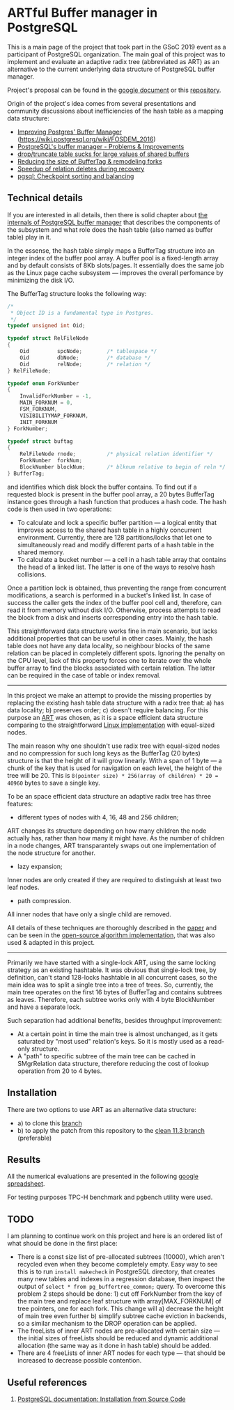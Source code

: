 # ARTful Buffer manager in PostgreSQL

This is a main page of the project that took part in the GSoC 2019 event as a participant of PostgreSQL organization. The main goal of this project was to implement and evaluate an adaptive radix tree (abbreviated as ART) as an alternative to the current underlying data structure of PostgreSQL buffer manager.

Project's proposal can be found in the [google document](https://docs.google.com/document/d/1HmhOs07zE8Q1TX1pOdtjxHSjjAUjaO2tp9NSmry8muY/edit?usp=sharing) or this [repository](docs/proposal.pdf).

Origin of the project's idea comes from several presentations and community discussions about inefficiencies of the hash table as a mapping data structure:

* [Improving Postgres' Buffer Manager](https://www.postgresql.eu/events/fosdem2016/schedule/session/1184-improving-postgres-buffer-manager/)
(https://wiki.postgresql.org/wiki/FOSDEM_2016)
* [PostgreSQL's buffer manager - Problems & Improvements](https://www.pgcon.org/2016/schedule/track/Hacking/958.en.html)
* [drop/truncate table sucks for large values of shared buffers](https://www.postgresql.org/message-id/CAA4eK1JPLGjpMeJ5YLNE7bpNBhP2EQe_rDR%2BAw3atNfj9WkAGg%40mail.gmail.com)
* [Reducing the size of BufferTag & remodeling forks](https://www.postgresql.org/message-id/20150702133619.GB16267%40alap3.anarazel.de)
* [Speedup of relation deletes during recovery](https://www.postgresql.org/message-id/CAHGQGwHVQkdfDqtvGVkty%2B19cQakAydXn1etGND3X0PHbZ3%2B6w%40mail.gmail.com)
* [pgsql: Checkpoint sorting and balancing](https://www.postgresql.org/message-id/E1aeBt7-0005jP-Il%40gemulon.postgresql.org)

## Technical details
If you are interested in all details, then there is solid chapter about [the internals of PostgreSQL buffer manager](http://www.interdb.jp/pg/pgsql08.html) that describes the components of the subsystem and what role does the hash table (also named as buffer table) play in it.

In the essense, the hash table simply maps a BufferTag structure into an integer index of the buffer pool array. A buffer pool is a fixed-length array and by default consists of 8Kb slots/pages. It essentially does the same job as the Linux page cache subsystem — improves the overall perfomance by minimizing the disk I/O.

The BufferTag structure looks the following way:
```C
/*
 * Object ID is a fundamental type in Postgres.
 */
typedef unsigned int Oid;

typedef struct RelFileNode
{
	Oid			spcNode;		/* tablespace */
	Oid			dbNode;			/* database */
	Oid			relNode;		/* relation */
} RelFileNode;

typedef enum ForkNumber
{
	InvalidForkNumber = -1,
	MAIN_FORKNUM = 0,
	FSM_FORKNUM,
	VISIBILITYMAP_FORKNUM,
	INIT_FORKNUM
} ForkNumber;

typedef struct buftag
{
	RelFileNode rnode;			/* physical relation identifier */
	ForkNumber	forkNum;
	BlockNumber blockNum;		/* blknum relative to begin of reln */
} BufferTag;
```
and identifies which disk block the buffer contains. To find out if a requested block is present in the buffer pool array,
a 20 bytes BufferTag instance goes through a hash function that produces a hash code. The hash code is then used in two operations:
* To calculate and lock a specific buffer partition — a logical entity that improves access to the shared hash table in a highly concurrent environment. Currently, there are 128 partitions/locks that let one to simultaneously read and modify different parts of a hash table in the shared memory.
* To calculate a bucket number — a cell in a hash table array that contains the head of a linked list. The latter is one of the ways to resolve hash collisions.

Once a partition lock is obtained, thus preventing the range from concurrent modifications, a search is performed in a bucket's linked list. In case of success the caller gets the index of the buffer pool cell and, therefore, can read it from memory without disk I/O. Otherwise, process attempts to read the block from a disk and inserts corresponding entry into the hash table.

This straightforward data structure works fine in main scenario, but lacks additional properties that can be useful in other cases. Mainly, the hash table does not have any data locality, so neighbour blocks of the same relation can be placed in completely different spots. Ignoring the penalty on the CPU level, lack of this property forces one to iterate over the whole buffer array to find the blocks associated with certain relation. The latter can be required in the case of table or index removal.

---

In this project we make an attempt to provide the missing properties by replacing the existing hash table data structure with a radix tree that: a) has data locality; b) preserves order; c) doesn't require balancing. For this purpose an [ART](https://db.in.tum.de/~leis/papers/ART.pdf) was chosen, as it is a space efficient data structure comparing to the straightforward [Linux implementation](https://lwn.net/Articles/175432/) with equal-sized nodes.

The main reason why one shouldn't use radix tree with equal-sized nodes and no compression for such long keys as the BufferTag (20 bytes) structure is that the height of it will grow linearly. With a span of 1 byte — a chunk of the key that is used for navigation on each level, the height of the tree will be 20. This is `8(pointer size) * 256(array of children) * 20 = 40960` bytes to save a single key.

To be an space efficient data structure an adaptive radix tree has three features:
* different types of nodes with 4, 16, 48 and 256 children;

ART changes its structure depending on how many children the node actually has, rather than how many it might have. As the number of children in a node changes, ART transparantely swaps out one implementation of the node structure for another.
* lazy expansion;

Inner nodes are only created if they are required to distinguish at least two leaf nodes.
* path compression.

All inner nodes that have only a single child are removed.

All details of these techniques are thoroughly described in the [paper](https://db.in.tum.de/~leis/papers/ART.pdf) and can be seen in the [open-source algorithm implementation](https://github.com/armon/libart), that was also used & adapted in this project.

---

Primarily we have started with a single-lock ART, using the same locking strategy as an existing hashtable.
It was obvious that single-lock tree, by definition, can't stand
128-locks hashtable in all concurrent cases, so the main idea was to split a single tree into a tree of trees.
So, currently, the main tree operates on the first 16 bytes of BufferTag and contains subtrees as leaves. Therefore, each subtree works only with 4 byte BlockNumber and have a separate lock.

Such separation had additional benefits,
besides throughput improvement:
* At a certain point in time the main tree is almost unchanged, as it gets saturated by "most used" relation's keys. So it is mostly used as a read-only structure.
* A "path" to specific subtree of the main tree can be cached in SMgrRelation data structure, therefore reducing the cost of lookup operation from 20 to 4 bytes.

## Installation
There are two options to use ART as an alternative data structure:
- a) to clone this [branch](https://github.com/mvpant/postgres/tree/artbufmgr)
- b) to apply the patch from this repository to the [clean 11.3 branch](https://github.com/postgres/postgres/tree/REL_11_3) (preferable)



## Results
All the numerical evaluations are presented in the following [google spreadsheet](https://docs.google.com/spreadsheets/d/1VfVY0NUnPQYqgxMEXkpxhHvspbT9uZPRV9mflu8UhLQ/edit?usp=sharing).

For testing purposes TPC-H benchmark and pgbench utility were used.

## TODO
I am planning to continue work on this project and here is an ordered list of what should be done in the first place:
* There is a const size list of pre-allocated subtrees (10000), which aren't recycled even when they become completely empty. Easy way to see this is to run `install makecheck` in PostgreSQL directory, that creates many new tables and indexes in a regression database, then inspect the output of `select * from pg_buffertree_common;` query. To overcome this problem 2 steps should be done: 1) cut off ForkNumber from the key of the main tree and replace leaf structure with array[MAX_FORKNUM] of tree pointers, one for each fork. This change will a) decrease the height of main tree even further b) simplify subtree cache eviction in backends, so a similar mechanism to the DROP operation can be applied.
* The freeLists of inner ART nodes are pre-allocated with certain size — the initial sizes of freeLists should be reduced and dynamic additional allocation (the same way as it done in hash table) should be added.
* There are 4 freeLists of inner ART nodes for each type — that should be increased to decrease possible contention.

## Useful references
1. [PostgreSQL documentation: Installation from Source Code](https://www.postgresql.org/docs/current/installation.html)

